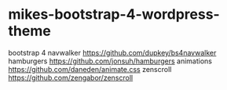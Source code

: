 # mikes-bootstrap-4-wordpress-theme
 bootstrap 4 navwalker https://github.com/dupkey/bs4navwalker
 hamburgers https://github.com/jonsuh/hamburgers
 animations https://github.com/daneden/animate.css
 zenscroll https://github.com/zengabor/zenscroll